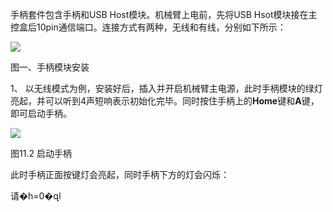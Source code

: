 手柄套件包含手柄和USB Host模块。机械臂上电前，先将USB Hsot模块接在主控盒后10pin通信端口。连接方式有两种，无线和有线，分别如下所示：

![](file:///C:\Users\admin\AppData\Local\Temp\ksohtml\wps9094.tmp.jpg)

图一、手柄模块安装

1、 以无线模式为例，安装好后，插入并开启机械臂主电源，此时手柄模块的绿灯亮起，并可以听到4声短响表示初始化完毕。同时按住手柄上的**Home**键和**A**键，即可启动手柄。

![](file:///C:\Users\admin\AppData\Local\Temp\ksohtml\wps3FC4.tmp.jpg)

图11.2 启动手柄

此时手柄正面按键灯会亮起，同时手柄下方的灯会闪烁：

请�h=0�զl

